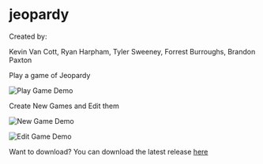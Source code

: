 # jeopardy

Created by:

Kevin Van Cott, Ryan Harpham, Tyler Sweeney, Forrest Burroughs, Brandon Paxton

Play a game of Jeopardy

![Play Game Demo](https://media3.giphy.com/media/iJVQ6SkLC0uJxexfxe/giphy.gif)

Create New Games and Edit them

![New Game Demo](https://i.imgur.com/d5kwKGw.png)

![Edit Game Demo](https://media2.giphy.com/media/iIvgElftGEBzqYi4kk/giphy.gif)

Want to download? You can download the latest release [here](https://github.com/KevinVandy/jeopardy/releases)
